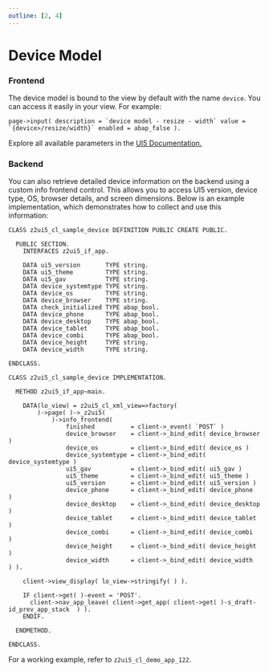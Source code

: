 ```yaml
---
outline: [2, 4]
---
```

# Device Model

### Frontend

The device model is bound to the view by default with the name `device`. You can access it easily in your view. For example:
```abap
page->input( description = `device model - resize - width` value = `{device>/resize/width}` enabled = abap_false ).
```
Explore all available parameters in the [UI5 Documentation.](https://sapui5.hana.ondemand.com/sdk/#/api/sap.ui.Device)

### Backend
You can also retrieve detailed device information on the backend using a custom info frontend control. This allows you to access UI5 version, device type, OS, browser details, and screen dimensions. Below is an example implementation, which demonstrates how to collect and use this information:
```abap
CLASS z2ui5_cl_sample_device DEFINITION PUBLIC CREATE PUBLIC.

  PUBLIC SECTION.
    INTERFACES z2ui5_if_app.

    DATA ui5_version       TYPE string.
    DATA ui5_theme         TYPE string.
    DATA ui5_gav           TYPE string.
    DATA device_systemtype TYPE string.
    DATA device_os         TYPE string.
    DATA device_browser    TYPE string.
    DATA check_initialized TYPE abap_bool.
    DATA device_phone      TYPE abap_bool.
    DATA device_desktop    TYPE abap_bool.
    DATA device_tablet     TYPE abap_bool.
    DATA device_combi      TYPE abap_bool.
    DATA device_height     TYPE string.
    DATA device_width      TYPE string.

ENDCLASS.

CLASS z2ui5_cl_sample_device IMPLEMENTATION.

  METHOD z2ui5_if_app~main.

    DATA(lo_view) = z2ui5_cl_xml_view=>factory(
        )->page( )->_z2ui5( 
            )->info_frontend( 
                finished          = client->_event( `POST` )
                device_browser    = client->_bind_edit( device_browser )
                device_os         = client->_bind_edit( device_os )
                device_systemtype = client->_bind_edit( device_systemtype )
                ui5_gav           = client->_bind_edit( ui5_gav )
                ui5_theme         = client->_bind_edit( ui5_theme )
                ui5_version       = client->_bind_edit( ui5_version )
                device_phone      = client->_bind_edit( device_phone   )
                device_desktop    = client->_bind_edit( device_desktop )
                device_tablet     = client->_bind_edit( device_tablet  )
                device_combi      = client->_bind_edit( device_combi   )
                device_height     = client->_bind_edit( device_height  )
                device_width      = client->_bind_edit( device_width   ) ).

    client->view_display( lo_view->stringify( ) ).

    IF client->get( )-event = 'POST'.
      client->nav_app_leave( client->get_app( client->get( )-s_draft-id_prev_app_stack  ) ).
    ENDIF.

  ENDMETHOD.

ENDCLASS.
```
For a working example, refer to `z2ui5_cl_demo_app_122`.